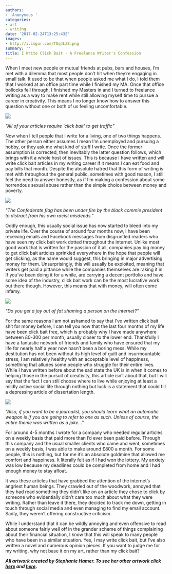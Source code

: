 ```yaml
---
authors:
- 'Anonymous '
categories:
- art
- writing
date: '2017-02-24T13:25:43Z'
images:
- http://i.imgur.com/TQq4LZ8.png
summary: ''
title: I Write Click Bait - A Freelance Writer's Confession
---
```

When I meet new people or mutual friends at pubs, bars and houses, I’m met with a dilemma that most people don’t hit when they’re engaging in small talk. It used to be that when people asked me what I do, I told them that I worked at an office part time while I finished my MA. Once that office bollocks fell through, I finished my Masters in and I turned to freelance writing as a way to make rent while still allowing myself time to pursue a career in creativity. This means I no longer know how to answer this question without one or both of us feeling uncomfortable.

![](http://i.imgur.com/iD0PJF1.png "")

_"All of your articles require 'click bait' to get traffic"_

Now when I tell people that I write for a living, one of two things happens. The other person either assumes I mean I’m unemployed and pursuing a hobby, or they ask me what kind of stuff I write. Once the former assumption is corrected, then inevitably the latter question follows, which brings with it a whole host of issues. This is because I have written and will write click bait articles in my writing career if it means I can eat food and pay bills that month. Despite the absolute hatred that this form of writing is met with throughout the general public, sometimes with good reason, I still feel the need to answer honestly, as if I’m making a confession about some horrendous sexual abuse rather than the simple choice between money and poverty.

![](http://i.imgur.com/D9udEoh.png "")

_"The Confederate flag has been under fire by the black commie president to distract from his own racist misdeeds."_

Oddly enough, this usually social issue has now started to bleed into my private life. Over the course of around four months now, I have been receiving emails and Facebook messages from disgruntled readers who have seen my click bait work dotted throughout the internet. Unlike most good work that is written for the passion of it all, companies pay big money to get click bait articles sprinkled everywhere in the hope that people will get clicking, as the name would suggest, this bringing in major advertising money for them. Unsurprisingly, this will usually be exploited, meaning that writers get paid a pittance while the companies themselves are raking it in. If you’ve been doing it for a while, are carrying a decent portfolio and have some idea of the industry, click bait work can be the most lucrative work out there though. However, this means that with money, will often come infamy.

![](http://i.imgur.com/yorV75A.png "")

_"Do you get a joy out of fat shaming a person on the internet?"_

For the same reasons I am not ashamed to say that I’ve written click bait shit for money before, I can tell you now that the last four months of my life have been click bait free, which is probably why I have made anywhere between £0-300 per month, usually closer to the lower end. Thankfully I have a fantastic network of friends and family who have ensured that my life for nearly half a year now hasn’t been a boring mess. While my destitution has not been without its high level of guilt and insurmountable stress, I am relatively healthy with an acceptable level of happiness, something that alludes some people who struggle for their entire lives. While I have written before about the sad state the UK is in when it comes to helping those in the pursuit of creativity, this article isn’t about that, but I will say that the fact I can still choose where to live while enjoying at least a mildly active social life through nothing but luck is a statement that could fill a depressing article of dissertation length. 

![](http://i.imgur.com/YNujD9v.png "")

_"Also, if you want to be a journalist, you should learn what an automatic weapon is if you are going to refer to one as such. Unless of course, the entire theme was written as a joke..."_

For around 4-5 months I wrote for a company who needed regular articles on a weekly basis that paid more than I’d ever been paid before. Through this company and the usual smaller clients who came and went, sometimes on a weekly basis, I was able to make around £800 a month. For some people, this is nothing, but for me it’s an absolute goldmine that allowed me comfort and happiness. It literally felt as if I had won the lottery. My anxiety was low because my deadlines could be completed from home and I had enough money to stay afloat.

It was these articles that have grabbed the attention of the internet’s angriest human beings. They crawled out of the woodwork, annoyed that they had read something they didn’t like on an article they chose to click by someone who evidentially didn’t care too much about what they were writing. Rather than leave it there, they decided to track me down, getting in touch through social media and even managing to find my email account. Sadly, they weren’t offering constructive criticism.

While I understand that it can be wildly annoying and even offensive to read about someone fairly well off in the grander scheme of things complaining about their financial situation, I know that this will speak to many people who have been in a similar situation. Yes, I may write click bait, but I’ve also written a novel and numerous opinion pieces. If you want to judge me for my writing, why not base it on my art, rather than my click bait?

**_All artwork created by Stephanie Hamer. To see her other artwork click [here](http://stephaniehamer.com/ "") and [here](https://www.instagram.com/steph_hamer/ "")._**